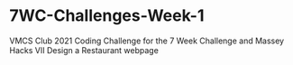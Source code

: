 # 7WC-Challenges-Week-1

VMCS Club 2021 Coding Challenge for the 7 Week Challenge and Massey Hacks VII
Design a Restaurant webpage
